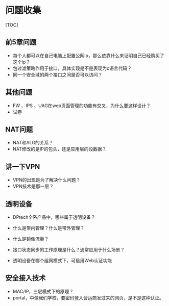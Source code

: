 问题收集
========

[TOC]

前5章问题
---------

- 每个人都可以在自己电脑上配置公网ip，那么依靠什么来证明自己已经购买了这个ip？
- 包过滤策略作用于接口，具体实现是不是表现为c语言代码？
- 同一个安全域的两个接口之间是否可以访问？



其他问题
--------

- FW 、IPS 、UAG在web页面管理的功能有交叉，为什么要这样设计？
- 试卷

  



NAT问题
-------

- NAT和ALG的关系？
- NAT修改的是IP的包头，还是应用层的段数据？





讲一下VPN
---------

- VPN的出现是为了解决什么问题？
- VPN技术是那一层？





透明设备
--------

- DPtech全系产品中，哪些属于透明设备？

  

- 什么是带内管理？什么是带外管理？

  

- 什么是镜像流量？

  

- 接口状态同步的工作原理是什么？通常应用于什么场景？

  

- 透明设备在哪个组网模式下，可启用Web认证功能 







安全接入技术
------------

- MAC/IP，三层模式下的原理？
- portal，中像我们学校，要密码登入营运商发过来的网页，是不是这种认证。